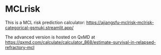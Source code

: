 # MCLrisk

This is a MCL risk prediction calculator:
https://ajiangsfu-mclrisk-mclrisk-categorical-gsmukj.streamlit.app/

The advanced version is hosted on QxMD at https://qxmd.com/calculate/calculator_868/estimate-survival-in-relapsed-refractory-mcl 

